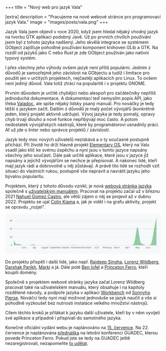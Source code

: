 +++
title = "Nový web pro jazyk Vala"

[extra]
description = "Pracujeme na nové webové stránce pro programovací jazyk Vala."
image = "images/posts/vala.png"
+++

Jazyk Vala jsem objevil v roce 2020, když jsem hledal nějaký vhodný jazyk na tvorbu GTK aplikací podobný Javě. Už po prvních chvílích používání jsem byl z tohoto jazyka nadšený. Jeho skvělá integrace se systémem GObject zajišťuje pohodlné používání komponent knihoven GLib a GTK. Na rozdíl od jazyků jako C nebo Rust je zde GObject používán jako nativní typový systém.

I přes všechny jeho výhody ovšem jazyk není příliš populární. Jedním z důvodů je samozřejmě jeho závislost na GObjectu a tudíž i limitace pro použití jen v určitých projektech, nejčastěji aplikacích pro Linux. To ovšem není jediný důvod. Vala totiž ztrácí na popularitě i v projektu GNOME.

Prvním důvodem je určitě chybějící nebo alespoň pro začátečníky nepříliš jednoduchá dokumentace. A dokumentací teď nemyslím popis API, jako třeba [Valadoc](https://valadoc.org/), ale spíše nějaký lidsky psaný manuál. Pro nováčky je tedy těžší s jazykem začít. Dalším z důvodů je malý počet vývojářů (konkrétně jeden, který projekt aktivně udržuje). Vývoj jazyka je tedy pomalý, opravy chyb trvají dlouho a nové funkce nepřibývají moc často. A potom nedostatek vývojářských nástrojů, které by programátorovi usnadnily práci. Ať už jde o linter nebo správce projektů / závislostí.

Jazyk tedy moc nových uživatelů nezískává a o ty současné postupně přichází. Při životě ho drží hlavně projekt [Elementary OS](https://elementary.io/), který na Valu vsadil jako klíč ke svému úspěchu a nyní jsou v tomto jazyce napsány všechny jeho součásti. Dále pak určitě aplikace, které jsou v jazyce již napsány a jejichž vývojářům se nechce je přepisovat. A nakonec lidé, kteří mají jazyk rádi a dobrovolně u něj zůstávají. A právě tito lidé se rozhodli vzít situaci do vlastních rukou, postupně vše napravit a navrátit jazyku jeho bývalou popularitu.

Projektem, který z tohoto důvodu vznikl, je nová [webová stránka jazyka](https://vala.dev/) společně s [uživatelským manuálem](https://lwildberg.pages.gitlab.gnome.org/vala-tutorial/). Pracovat na projektu začal už v březnu 2021 [Nahuel Gomez Castro](https://github.com/nahuelwexd), ale větší zájem o něj se projevil až v dubnu 2022. Projektu se ujal [Colin Kiama](https://github.com/colinkiama) a, jak je vidět i na grafu aktivity, projekt se opravdu „rozjel“.

![aktivita projektu](/images/posts/new-vala-website/activity.png)

Do projektu přispěli i další lidé, jako např. [Rajdeep Singha](https://github.com/Suzie97), [Lorenz Wildberg](https://github.com/lw64), [Darshak Parikh](https://github.com/dar5hak), [Marki](https://github.com/Marki2019) a já. Dále poté [Ben Iofel](https://github.com/benwaffle) a [Princeton Ferro](https://github.com/Prince781), kteří koupili domény.

Společně s projektem webové stránky jazyka začal Lorenz Wildberg pracovat také na uživatelském manuálu, který obsahuje i na kapitoly rozdělené návody, a podpoře jazyka v aplikaci [Workbench](https://flathub.org/apps/details/re.sonny.Workbench) od [Sonnyho Pierse](https://github.com/sonnyp). Nováčci tedy nyní mají možnost jednoduše se jazyk naučit a vše si pohodlně vyzkoušet bez nutnosti instalace velkého množství nástrojů.

Cílem těchto kroků je přilákat k jazyku další uživatele, kteří by v něm vyvíjeli své aplikace a případně i přispívali do samotného jazyka.

Konečné oficiální vydání webu je naplánováno na [15. července](https://gitlab.gnome.org/GNOME/vala/-/commit/68986811db7b23c1c3b652cbee34fd45c62c2c6e). Na 22. července je naplánována [přednáška](https://events.gnome.org/event/77/contributions/298/) na letošní konferenci GUADEC, kterou povede Princeton Ferro. Pokud jste se tedy na GUADEC ještě nezaregistrovali, nezapomeňte [to udělat](https://events.gnome.org/event/77/registrations/44/).
